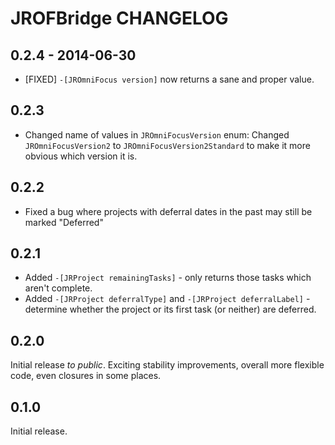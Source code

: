 # JROFBridge CHANGELOG

## 0.2.4 - 2014-06-30

* [FIXED] `-[JROmniFocus version]` now returns a sane and proper value.

## 0.2.3

* Changed name of values in `JROmniFocusVersion` enum: Changed `JROmniFocusVersion2` to `JROmniFocusVersion2Standard` to make it more obvious which version it is.

## 0.2.2

* Fixed a bug where projects with deferral dates in the past may still be marked "Deferred"

## 0.2.1

* Added `-[JRProject remainingTasks]` - only returns those tasks which aren't complete.
* Added `-[JRProject deferralType]` and `-[JRProject deferralLabel]` - determine whether the project or its first task (or neither) are deferred.

## 0.2.0

Initial release *to public*. Exciting stability improvements, overall more flexible code, even closures in some places.

## 0.1.0

Initial release.